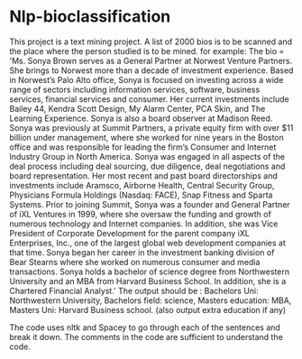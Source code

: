 # Nlp-bioclassification
This project is a text mining project. A list of 2000 bios is to be scanned and the place where the person studied is to be mined.
for example:
The bio = 'Ms. Sonya Brown serves as a General Partner at Norwest Venture Partners. She brings to Norwest more than a decade of investment experience. Based in Norwest’s Palo Alto office, Sonya is focused on investing across a wide range of sectors including information services, software, business services, financial services and consumer. Her current investments include Bailey 44, Kendra Scott Design, My Alarm Center, PCA Skin, and The Learning Experience. Sonya is also a board observer at Madison Reed. Sonya was previously at Summit Partners, a private equity firm with over $11 billion under management, where she worked for nine years in the Boston office and was responsible for leading the firm’s Consumer and Internet Industry Group in North America. Sonya was engaged in all aspects of the deal process including deal sourcing, due diligence, deal negotiations and board representation. Her most recent and past board directorships and investments include Aramsco, Airborne Health, Central Security Group, Physicians Formula Holdings (Nasdaq: FACE), Snap Fitness and Sparta Systems. Prior to joining Summit, Sonya was a founder and General Partner of iXL Ventures in 1999, where she oversaw the funding and growth of numerous technology and Internet companies. In addition, she was Vice President of Corporate Development for the parent company iXL Enterprises, Inc., one of the largest global web development companies at that time. Sonya began her career in the investment banking division of Bear Stearns where she worked on numerous consumer and media transactions. Sonya holds a bachelor of science degree from Northwestern University and an MBA from Harvard Business School. In addition, she is a Chartered Financial Analyst.' 
The output should be : Bachelors Uni: Northwestern University, Bachelors field: science, Masters education: MBA, Masters Uni: Harvard Business school. (also output extra education if any)



The code uses nltk and Spacey to go through each of the sentences and break it down. The comments in the code are sufficient to understand the code. 

